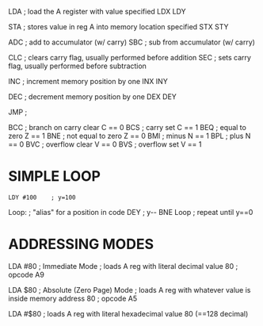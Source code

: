 LDA     ; load the A register with value specified
LDX
LDY

STA     ; stores value in reg A into memory location specified
STX
STY

ADC     ; add to accumulator (w/ carry)
SBC     ; sub from accumulator (w/ carry)

CLC     ; clears carry flag, usually performed before addition
SEC     ; sets carry flag, usually performed before subtraction

INC     ; increment memory position by one
INX
INY

DEC     ; decrement memory position by one
DEX
DEY

JMP     ; 

BCC     ; branch on carry clear             C == 0
BCS     ;           carry set               C == 1
BEQ     ;           equal to zero           Z == 1
BNE     ;           not equal to zero       Z == 0
BMI     ;           minus                   N == 1
BPL     ;           plus                    N == 0
BVC     ;           overflow clear          V == 0
BVS     ;           overflow set            V == 1

# SIMPLE LOOP
    LDY #100    ; y=100
Loop:           ; "alias" for a position in code
    DEY         ; y--
    BNE Loop    ; repeat until y==0

# ADDRESSING MODES

LDA #80     ; Immediate Mode
            ; loads A reg with literal decimal value 80
            ; opcode A9

LDA $80     ; Absolute (Zero Page) Mode
            ; loads A reg with whatever value is inside memory address 80
            ; opcode A5

LDA #$80    ; loads A reg with literal hexadecimal value 80 (==128 decimal)

